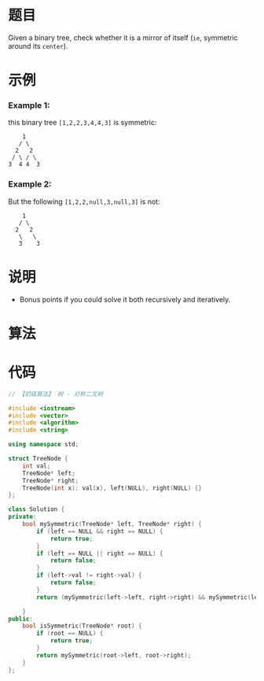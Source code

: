 # 题目

Given a binary tree, check whether it is a mirror of itself (`ie`, symmetric around its `center`).



# 示例

### Example 1:

this binary tree `[1,2,2,3,4,4,3]` is symmetric:

```
    1
   / \
  2   2
 / \ / \
3  4 4  3
```



### Example 2:

But the following `[1,2,2,null,3,null,3]` is not:

```
    1
   / \
  2   2
   \   \
   3    3
```



# 说明

- Bonus points if you could solve it both recursively and iteratively.





# 算法



# 代码

```c++
// 【初级算法】 树 - 对称二叉树

#include <iostream>
#include <vector>
#include <algorithm>
#include <string>

using namespace std;

struct TreeNode {
    int val;
    TreeNode* left;
    TreeNode* right;
    TreeNode(int x): val(x), left(NULL), right(NULL) {}
};

class Solution {
private:
    bool mySymmetric(TreeNode* left, TreeNode* right) {
        if (left == NULL && right == NULL) {
            return true;
        }
        if (left == NULL || right == NULL) {
            return false;
        }
        if (left->val != right->val) {
            return false;
        }
        return (mySymmetric(left->left, right->right) && mySymmetric(left->right, right->left));

    }
public:
    bool isSymmetric(TreeNode* root) {
        if (root == NULL) {
            return true;
        }
        return mySymmetric(root->left, root->right);
    }
};

```

